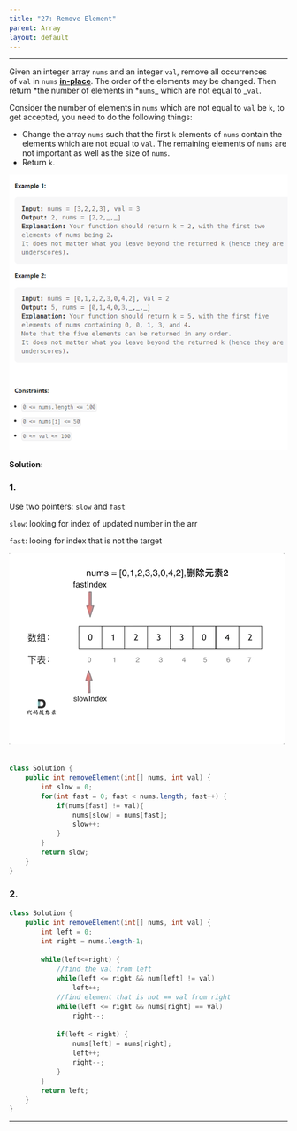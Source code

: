 ```yaml
---
title: "27: Remove Element"
parent: Array
layout: default
---
```


---

Given an integer array `nums` and an integer `val`, remove all occurrences of `val` in `nums` [**in-place**](https://en.wikipedia.org/wiki/In-place_algorithm). The order of the elements may be changed. Then return *the number of elements in *`nums`_ which are not equal to _`val`.

Consider the number of elements in `nums` which are not equal to `val` be `k`, to get accepted, you need to do the following things:

- Change the array `nums` such that the first `k` elements of `nums` contain the elements which are not equal to `val`. The remaining elements of `nums` are not important as well as the size of `nums`.
- Return `k`.

![Example](/assets/27.png)

**Solution:**

### 1.

Use two pointers: `slow` and `fast`

`slow`: looking for index of updated number in the arr

`fast`: looing for index that is not the target

![Example](/assets/27gif.gif)

```java

class Solution {
    public int removeElement(int[] nums, int val) {
        int slow = 0;
        for(int fast = 0; fast < nums.length; fast++) {
            if(nums[fast] != val){
                nums[slow] = nums[fast];
                slow++;
            }
        }
        return slow;
    }
}

```

### 2.

```java
class Solution {
    public int removeElement(int[] nums, int val) {
        int left = 0;
        int right = nums.length-1;

        while(left<=right) {
            //find the val from left
            while(left <= right && num[left] != val)
                left++;
            //find element that is not == val from right
            while(left <= right && nums[right] == val)
                right--;

            if(left < right) {
                nums[left] = nums[right];
                left++;
                right--;
            }
        }
        return left;
    }
}
```

---
